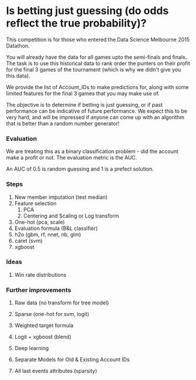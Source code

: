 # Is betting just guessing (do odds reflect the true probability)?

This competition is for those who entered the Data Science Melbourne 2015 Datathon.

You will already have the data for all games upto the semi-finals and finals. The task is to use this historical data to rank order the punters on their profit for the final 3 games of the tournament (which is why we didn't give you this data).

We provide the list of Account_IDs to make predictions for, along with some limited features for the final 3 games that you may make use of.

The objective is to determine if betting is just guessing, or if past performance can be indicative of future performance. We expect this to be very hard, and will be impressed if anyone can come up with an algorithm that is better than a random number generator! 

### Evaluation

We are treating this as a binary classification problem - did the account make a profit or not. The evaluation metric is the AUC.

An AUC of 0.5 is random guessing and 1 is a prefect solution.

### Steps

1. New member imputation (test median)
2. Feature selection
	1. PCA
    2. Centering and Scaling or Log transform
3. One-hot (pca, scale)
4. Evaluation formula (B&L classifier)
5. h2o (gbm, rf, nnet, nb, glm)
6. caret (svm)
7. xgboost

### Ideas
1. Win rate distributions

### Further improvements
1. Raw data (no transform for tree model)
2. Sparse (one-hot for svm, logit)
3. Weighted target formula
4. Logit + xgboost (blend)
5. Deep learning
6. Separate Models for Old & Existing Account IDs

7. All last events attributes (sparsity)